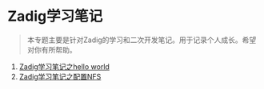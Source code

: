 # Zadig学习笔记

> 本专题主要是针对Zadig的学习和二次开发笔记。用于记录个人成长。希望对你有所帮助。

1. [Zadig学习笔记之hello world](http://www.grepcode.cn/devops/zadig/hello_world.html)
1. [Zadig学习笔记之配置NFS](http://www.grepcode.cn/devops/zadig/nfs_pv.html)
